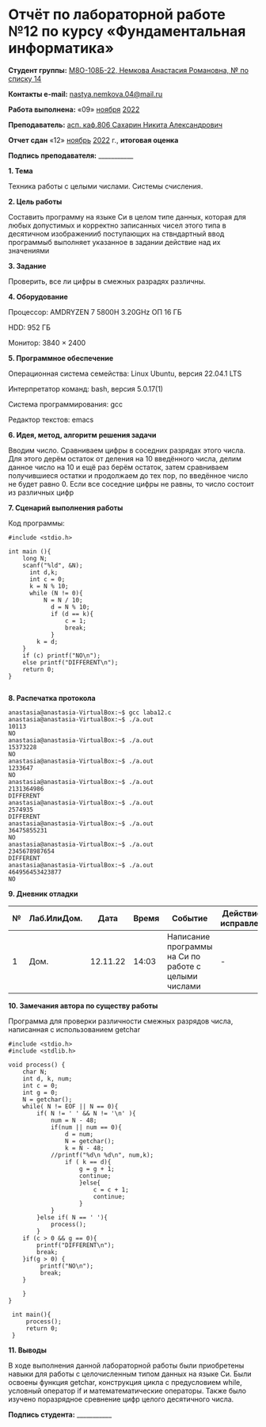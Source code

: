 # Отчёт по лабораторной работе №12 по курсу «Фундаментальная информатика»

<b>Студент группы:</b> <ins>М8О-108Б-22, Немкова Анастасия Романовна, № по списку 14</ins>

<b>Контакты e-mail:</b> <ins>nastya.nemkova.04@mail.ru<ins>

<b>Работа выполнена:</b> «09» <ins>ноября</ins> <ins>2022</ins>

<b>Преподаватель:</b> <ins>асп. каф.806 Сахарин Никита Александрович</ins>

<b>Отчет сдан</b> «12» <ins>ноябрь</ins> <ins>2022</ins> г., <b>итоговая оценка</b> <ins>

<b>Подпись преподавателя:</b> ___________

**1. Тема**

Техника работы с целыми числами. Системы счисления.

**2. Цель работы**

Составить программу на языке Си в целом типе данных, которая для любых допустимых и корректно записанных чисел этого типа в десятичном изображенииб поступающих на ствндартный ввод программыб выполняет указанное в задании действие над их значениями

**3. Задание**

Проверить, все ли цифры в смежных разрадях различны.

**4. Оборудование**

Процессор: AMDRYZEN 7 5800H 3.20GHz ОП 16 ГБ

НDD: 952 ГБ

Монитор: 3840 × 2400

**5. Программное обеспечение**

Операционная система семейства: Linux Ubuntu, версия 22.04.1 LTS

Интерпретатор команд: bash, версия 5.0.17(1)

Система программирования: gcc

Редактор текстов: emacs


**6. Идея, метод, алгоритм решения задачи**

Вводим число. Сравниваем цифры в соседних разрядах этого числа. Для этого дерём остаток от деления на 10 введённого числа, делим данное число на 10 и ещё раз берём остаток, затем сравниваем получившиеся остатки и продолжаем до тех пор, по введённое число не будет равно 0.  Если все соседние цифры не равны, то число состоит из различных цифр

**7. Сценарий выполнения работы**


Код программы:

```
#include <stdio.h>

int main (){
    long N;
    scanf("%ld", &N);
	  int d,k;
	  int c = 0;
	  k = N % 10;
	  while (N != 0){
	      N = N / 10;
		    d = N % 10;
		    if (d == k){
		        c = 1;
		        break;
		    } 
		k = d;	
	}
	if (c) printf("NO\n");
	else printf("DIFFERENT\n");
	return 0;
}
  
```

**8. Распечатка протокола**

```
anastasia@anastasia-VirtualBox:~$ gcc laba12.c
anastasia@anastasia-VirtualBox:~$ ./a.out
10113
NO
anastasia@anastasia-VirtualBox:~$ ./a.out
15373228
NO
anastasia@anastasia-VirtualBox:~$ ./a.out
1233647
NO
anastasia@anastasia-VirtualBox:~$ ./a.out
2131364986
DIFFERENT
anastasia@anastasia-VirtualBox:~$ ./a.out
2574935
DIFFERENT
anastasia@anastasia-VirtualBox:~$ ./a.out
36475855231
NO
anastasia@anastasia-VirtualBox:~$ ./a.out
2345678987654
DIFFERENT
anastasia@anastasia-VirtualBox:~$ ./a.out
464956453423877
NO

```

**9. Дневник отладки**

| № | Лаб.ИлиДом. | Дата | Время | Событие | Действие по исправлению | Примечание |
| --- | --- | --- | --- | --- | --- | --- |
| 1 | Дом. | 12.11.22 | 14:03 | Написание программы на Си по работе с целыми числами | - | - |

**10. Замечания автора по существу работы**

Программа для проверки различности смежных разрядов числа, написанная с использованием getchar
```
#include <stdio.h>
#include <stdlib.h>

void process() {
    char N;
    int d, k, num;
    int c = 0;
    int g = 0;
    N = getchar();
    while( N != EOF || N == 0){  
        if( N != ' ' && N != '\n' ){     
            num = N - 48;
            if(num || num == 0){
                d = num;    
                N = getchar();
                k = N - 48;
            //printf("%d\n %d\n", num,k);
                if ( k == d){
                    g = g + 1;
                    continue;
                    }else{
                        c = c + 1;
                        continue;
                    }
            } 
        }else if( N == ' '){
            process();
        }
    if (c > 0 && g == 0){ 
        printf("DIFFERENT\n");
        break;
    }if(g > 0) {
         printf("NO\n");
         break;
    }
     
    } 
} 
 
 int main(){
     process();
     return 0;
 }
 ```

**11. Выводы**

В ходе выполнения данной лабораторной работы были приобретены навыки для работы с целочисленным типом данных на языке Си. Были освоены функция getchar, конструкция цикла с предусловием while, условный оператор if и математематические операторы. Также было изучено поразрядное сревнение цифр целого десятичного числа.

<b>Подпись студента:</b> ___________
